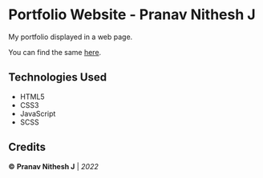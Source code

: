 # Portfolio Website - Pranav Nithesh J

My portfolio displayed in a web page. 

You can find the same [here](https://pranavnithesh.github.io/).


## Technologies Used
- HTML5
- CSS3
- JavaScript
- SCSS


## Credits

**©** **Pranav Nithesh J** | *2022*


